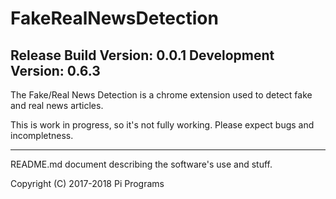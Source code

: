 # FakeRealNewsDetection

Release Build Version: 0.0.1
Development Version: 0.6.3
-----
The Fake/Real News Detection is a chrome extension used to detect fake and real news articles.

This is work in progress, so it's not fully working. Please expect bugs and incompletness.

-----
README.md document describing the software's use and stuff.

Copyright (C) 2017-2018 Pi Programs
